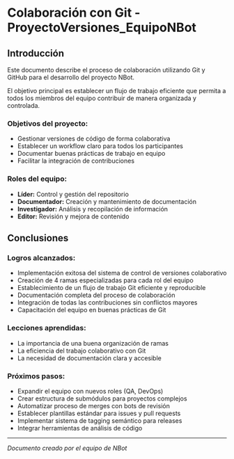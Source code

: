 # Colaboración con Git - ProyectoVersiones_EquipoNBot

## Introducción

Este documento describe el proceso de colaboración utilizando Git y GitHub para el desarrollo del proyecto NBot. 

El objetivo principal es establecer un flujo de trabajo eficiente que permita a todos los miembros del equipo contribuir de manera organizada y controlada.

### Objetivos del proyecto:
- Gestionar versiones de código de forma colaborativa
- Establecer un workflow claro para todos los participantes
- Documentar buenas prácticas de trabajo en equipo
- Facilitar la integración de contribuciones

### Roles del equipo:
- **Líder:** Control y gestión del repositorio
- **Documentador:** Creación y mantenimiento de documentación
- **Investigador:** Análisis y recopilación de información
- **Editor:** Revisión y mejora de contenido

## Conclusiones

### Logros alcanzados:
- Implementación exitosa del sistema de control de versiones colaborativo
- Creación de 4 ramas especializadas para cada rol del equipo
- Establecimiento de un flujo de trabajo Git eficiente y reproducible
- Documentación completa del proceso de colaboración
- Integración de todas las contribuciones sin conflictos mayores
- Capacitación del equipo en buenas prácticas de Git

### Lecciones aprendidas:
- La importancia de una buena organización de ramas
- La eficiencia del trabajo colaborativo con Git
- La necesidad de documentación clara y accesible

### Próximos pasos:
- Expandir el equipo con nuevos roles (QA, DevOps)
- Crear estructura de submódulos para proyectos complejos
- Automatizar proceso de merges con bots de revisión
- Establecer plantillas estándar para issues y pull requests
- Implementar sistema de tagging semántico para releases
- Integrar herramientas de análisis de código

---
*Documento creado por el equipo de NBot*
